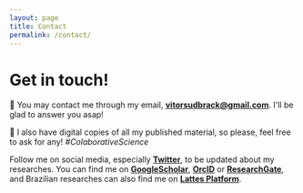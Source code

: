 ```yaml
---
layout: page
title: Contact
permalink: /contact/
---
```


# Get in touch!

:incoming_envelope: You may contact me through my email, **[vitorsudbrack@gmail.com](mailto:vitorsudbrack@gmail.com)**. I'll be glad to answer you asap!

:paperclip: I also have digital copies of all my published material, so please, feel free to ask for any! *#ColaborativeScience*

Follow me on social media, especially **[Twitter](http://twitter.com/vitorsudbrack)**, to be updated about my researches. You can find me on **[GoogleScholar](https://scholar.google.com/citations?user=fQ4x-1LZ-nEC&hl)**, **[OrcID](https://orcid.org/0000-0002-4815-2092)** or **[ResearchGate](https://www.researchgate.net/profile/Vitor_Sudbrack)**, and Brazilian researches can also find me on **[Lattes Platform](http://lattes.cnpq.br/1687206263257247)**.
